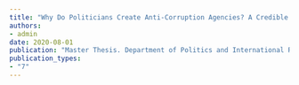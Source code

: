 ```yaml
---
title: "Why Do Politicians Create Anti-Corruption Agencies? A Credible Commitment Story"
authors:
- admin
date: 2020-08-01
publication: "Master Thesis. Department of Politics and International Relations, University of Oxford"
publication_types: 
- "7"
---
```

